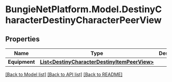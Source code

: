 # BungieNetPlatform.Model.DestinyCharacterDestinyCharacterPeerView
## Properties

Name | Type | Description | Notes
------------ | ------------- | ------------- | -------------
**Equipment** | [**List&lt;DestinyCharacterDestinyItemPeerView&gt;**](DestinyCharacterDestinyItemPeerView.md) |  | [optional] 

[[Back to Model list]](../README.md#documentation-for-models) [[Back to API list]](../README.md#documentation-for-api-endpoints) [[Back to README]](../README.md)

